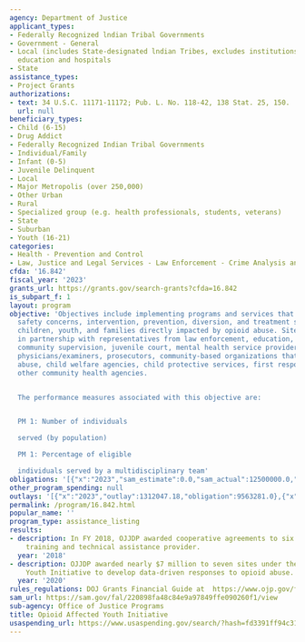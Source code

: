 ```yaml
---
agency: Department of Justice
applicant_types:
- Federally Recognized lndian Tribal Governments
- Government - General
- Local (includes State-designated lndian Tribes, excludes institutions of higher
  education and hospitals
- State
assistance_types:
- Project Grants
authorizations:
- text: 34 U.S.C. 11171-11172; Pub. L. No. 118-42, 138 Stat. 25, 150.
  url: null
beneficiary_types:
- Child (6-15)
- Drug Addict
- Federally Recognized Indian Tribal Governments
- Individual/Family
- Infant (0-5)
- Juvenile Delinquent
- Local
- Major Metropolis (over 250,000)
- Other Urban
- Rural
- Specialized group (e.g. health professionals, students, veterans)
- State
- Suburban
- Youth (16-21)
categories:
- Health - Prevention and Control
- Law, Justice and Legal Services - Law Enforcement - Crime Analysis and Data
cfda: '16.842'
fiscal_year: '2023'
grants_url: https://grants.gov/search-grants?cfda=16.842
is_subpart_f: 1
layout: program
objective: 'Objectives include implementing programs and services that address public
  safety concerns, intervention, prevention, diversion, and treatment services for
  children, youth, and families directly impacted by opioid abuse. Sites should work
  in partnership with representatives from law enforcement, education, probation and
  community supervision, juvenile court, mental health service providers, medical
  physicians/examiners, prosecutors, community-based organizations that address substance
  abuse, child welfare agencies, child protective services, first responders, and
  other community health agencies.


  The performance measures associated with this objective are:


  PM 1: Number of individuals

  served (by population)

  PM 1: Percentage of eligible

  individuals served by a multidisciplinary team'
obligations: '[{"x":"2023","sam_estimate":0.0,"sam_actual":12500000.0,"usa_spending_actual":11063281.0},{"x":"2024","sam_estimate":0.0,"sam_actual":11189520.0,"usa_spending_actual":10320882.0},{"x":"2025","sam_estimate":0.0,"sam_actual":0.0,"usa_spending_actual":0.0}]'
other_program_spending: null
outlays: '[{"x":"2023","outlay":1312047.18,"obligation":9563281.0},{"x":"2024","outlay":0.0,"obligation":7406751.0},{"x":"2025","outlay":0.0,"obligation":0.0}]'
permalink: /program/16.842.html
popular_name: ''
program_type: assistance_listing
results:
- description: In FY 2018, OJJDP awarded cooperative agreements to six sites and one
    training and technical assistance provider.
  year: '2018'
- description: OJJDP awarded nearly $7 million to seven sites under the Opioid Affected
    Youth Initiative to develop data-driven responses to opioid abuse.
  year: '2020'
rules_regulations: DOJ Grants Financial Guide at  https://www.ojp.gov/funding/financialguidedoj/overview.
sam_url: https://sam.gov/fal/220898fa48c84e9a97849ffe090260f1/view
sub-agency: Office of Justice Programs
title: Opioid Affected Youth Initiative
usaspending_url: https://www.usaspending.gov/search/?hash=fd3391ff94c3117257ed857c5dc20056
---
```


